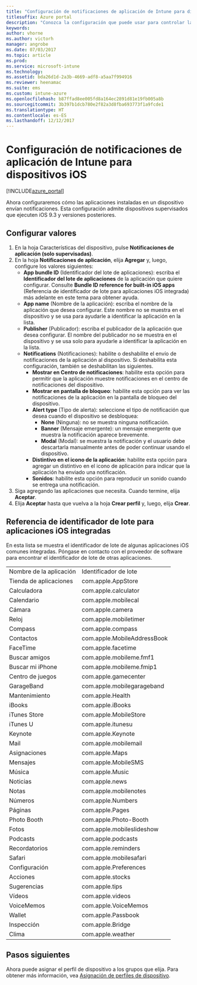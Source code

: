```yaml
---
title: "Configuración de notificaciones de aplicación de Intune para dispositivos iOS"
titlesuffix: Azure portal
description: "Conozca la configuración que puede usar para controlar las notificaciones de aplicaciones en dispositivos iOS."
keywords: 
author: vhorne
ms.author: victorh
manager: angrobe
ms.date: 07/03/2017
ms.topic: article
ms.prod: 
ms.service: microsoft-intune
ms.technology: 
ms.assetid: bda26d1d-2a3b-4669-adf8-a5aa7f994916
ms.reviewer: heenamac
ms.suite: ems
ms.custom: intune-azure
ms.openlocfilehash: b87ffad8ee005fd8a164ec2891d81e19fb005a8b
ms.sourcegitcommit: 3b397b1dcb780e2f82a3d8fba693773f1a9fcde1
ms.translationtype: HT
ms.contentlocale: es-ES
ms.lasthandoff: 12/12/2017
---
```

# <a name="intune-app-notifications-settings-for-ios-devices"></a>Configuración de notificaciones de aplicación de Intune para dispositivos iOS

[!INCLUDE[azure_portal](./includes/azure_portal.md)]

Ahora configuraremos cómo las aplicaciones instaladas en un dispositivo envían notificaciones. Esta configuración admite dispositivos supervisados que ejecuten iOS 9.3 y versiones posteriores.

## <a name="configure-settings"></a>Configurar valores

1. En la hoja Características del dispositivo, pulse **Notificaciones de aplicación (solo supervisadas)**.
2. En la hoja **Notificaciones de aplicación**, elija **Agregar** y, luego, configure los valores siguientes:
    - **App bundle ID** (Identificador del lote de aplicaciones): escriba el **Identificador del lote de aplicaciones** de la aplicación que quiere configurar. Consulte **Bundle ID reference for built-in iOS apps** (Referencia de identificador de lote para aplicaciones iOS integrada) más adelante en este tema para obtener ayuda.
    - **App name** (Nombre de la aplicación): escriba el nombre de la aplicación que desea configurar. Este nombre no se muestra en el dispositivo y se usa para ayudarle a identificar la aplicación en la lista.
    - **Publisher** (Publicador): escriba el publicador de la aplicación que desea configurar. El nombre del publicador no se muestra en el dispositivo y se usa solo para ayudarle a identificar la aplicación en la lista.
    - **Notifications** (Notificaciones): habilite o deshabilite el envío de notificaciones de la aplicación al dispositivo. Si deshabilita esta configuración, también se deshabilitan las siguientes.
        - **Mostrar en Centro de notificaciones**: habilite esta opción para permitir que la aplicación muestre notificaciones en el centro de notificaciones del dispositivo.
        - **Mostrar en pantalla de bloqueo**: habilite esta opción para ver las notificaciones de la aplicación en la pantalla de bloqueo del dispositivo.
        - **Alert type** (Tipo de alerta): seleccione el tipo de notificación que desea cuando el dispositivo se desbloquea:
            - **None** (Ninguna): no se muestra ninguna notificación.
            - **Banner** (Mensaje emergente): un mensaje emergente que muestra la notificación aparece brevemente.
            - **Modal** (Modal): se muestra la notificación y el usuario debe descartarla manualmente antes de poder continuar usando el dispositivo.
        - **Distintivo en el icono de la aplicación**: habilite esta opción para agregar un distintivo en el icono de aplicación para indicar que la aplicación ha enviado una notificación.
        - **Sonidos**: habilite esta opción para reproducir un sonido cuando se entrega una notificación.
3. Siga agregando las aplicaciones que necesita. Cuando termine, elija **Aceptar**.
4. Elija **Aceptar** hasta que vuelva a la hoja **Crear perfil** y, luego, elija **Crear**. 


## <a name="bundle-id-reference-for-built-in-ios-apps"></a>Referencia de identificador de lote para aplicaciones iOS integradas

En esta lista se muestra el identificador de lote de algunas aplicaciones iOS comunes integradas. Póngase en contacto con el proveedor de software para encontrar el identificador de lote de otras aplicaciones. 

|||
|-|-|
|Nombre de la aplicación|Identificador de lote|
|Tienda de aplicaciones|com.apple.AppStore|
|Calculadora|com.apple.calculator|
|Calendario|com.apple.mobilecal|
|Cámara|com.apple.camera|
|Reloj|com.apple.mobiletimer|
|Compass|com.apple.compass|
|Contactos|com.apple.MobileAddressBook|
|FaceTime|com.apple.facetime|
|Buscar amigos|com.apple.mobileme.fmf1|
|Buscar mi iPhone|com.apple.mobileme.fmip1|
|Centro de juegos|com.apple.gamecenter|
|GarageBand|com.apple.mobilegarageband|
|Mantenimiento|com.apple.Health|
|iBooks|com.apple.iBooks|
|iTunes Store|com.apple.MobileStore|
|iTunes U|com.apple.itunesu|
|Keynote|com.apple.Keynote|
|Mail|com.apple.mobilemail|
|Asignaciones|com.apple.Maps|
|Mensajes|com.apple.MobileSMS|
|Música|com.apple.Music|
|Noticias|com.apple.news|
|Notas|com.apple.mobilenotes|
|Números|com.apple.Numbers|
|Páginas|com.apple.Pages|
|Photo Booth|com.apple.Photo-Booth|
|Fotos|com.apple.mobileslideshow|
|Podcasts|com.apple.podcasts|
|Recordatorios|com.apple.reminders|
|Safari|com.apple.mobilesafari|
|Configuración|com.apple.Preferences|
|Acciones|com.apple.stocks|
|Sugerencias|com.apple.tips|
|Vídeos|com.apple.videos|
|VoiceMemos|com.apple.VoiceMemos|
|Wallet|com.apple.Passbook|
|Inspección|com.apple.Bridge|
|Clima|com.apple.weather|

## <a name="next-steps"></a>Pasos siguientes

Ahora puede asignar el perfil de dispositivo a los grupos que elija. Para obtener más información, vea [Asignación de perfiles de dispositivo](device-profile-assign.md).
